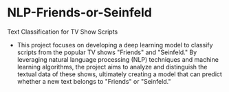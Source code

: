 # NLP-Friends-or-Seinfeld
Text Classification for TV Show Scripts
- This project focuses on developing a deep learning model to classify scripts from the popular TV shows "Friends" and "Seinfeld." By leveraging natural language processing (NLP) techniques and machine learning algorithms, the project aims to analyze and distinguish the textual data of these shows, ultimately creating a model that can predict whether a new text belongs to "Friends" or "Seinfeld."
